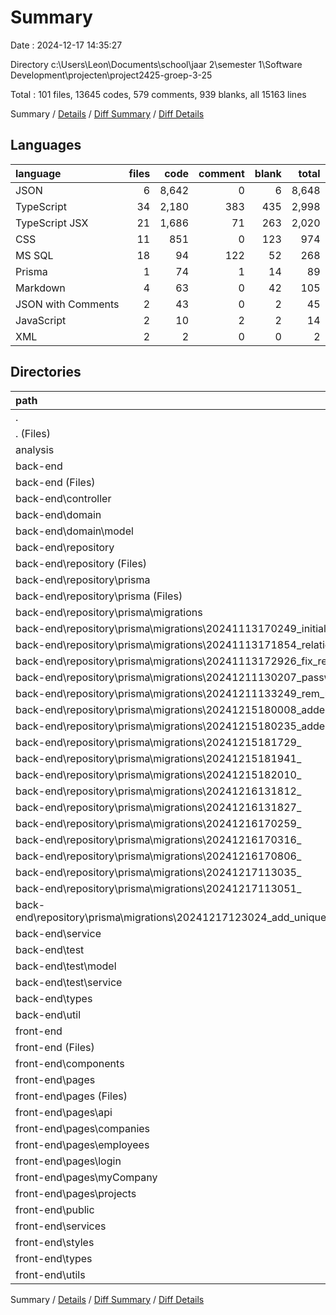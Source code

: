 # Summary

Date : 2024-12-17 14:35:27

Directory c:\\Users\\Leon\\Documents\\school\\jaar 2\\semester 1\\Software Development\\projecten\\project2425-groep-3-25

Total : 101 files,  13645 codes, 579 comments, 939 blanks, all 15163 lines

Summary / [Details](details.md) / [Diff Summary](diff.md) / [Diff Details](diff-details.md)

## Languages
| language | files | code | comment | blank | total |
| :--- | ---: | ---: | ---: | ---: | ---: |
| JSON | 6 | 8,642 | 0 | 6 | 8,648 |
| TypeScript | 34 | 2,180 | 383 | 435 | 2,998 |
| TypeScript JSX | 21 | 1,686 | 71 | 263 | 2,020 |
| CSS | 11 | 851 | 0 | 123 | 974 |
| MS SQL | 18 | 94 | 122 | 52 | 268 |
| Prisma | 1 | 74 | 1 | 14 | 89 |
| Markdown | 4 | 63 | 0 | 42 | 105 |
| JSON with Comments | 2 | 43 | 0 | 2 | 45 |
| JavaScript | 2 | 10 | 2 | 2 | 14 |
| XML | 2 | 2 | 0 | 0 | 2 |

## Directories
| path | files | code | comment | blank | total |
| :--- | ---: | ---: | ---: | ---: | ---: |
| . | 101 | 13,645 | 579 | 939 | 15,163 |
| . (Files) | 2 | 11 | 0 | 5 | 16 |
| analysis | 1 | 6 | 0 | 3 | 9 |
| back-end | 56 | 8,695 | 505 | 517 | 9,717 |
| back-end (Files) | 7 | 6,445 | 1 | 36 | 6,482 |
| back-end\\controller | 4 | 334 | 335 | 81 | 750 |
| back-end\\domain | 5 | 248 | 8 | 51 | 307 |
| back-end\\domain\\model | 5 | 248 | 8 | 51 | 307 |
| back-end\\repository | 24 | 628 | 143 | 131 | 902 |
| back-end\\repository (Files) | 5 | 460 | 20 | 65 | 545 |
| back-end\\repository\\prisma | 19 | 168 | 123 | 66 | 357 |
| back-end\\repository\\prisma (Files) | 1 | 74 | 1 | 14 | 89 |
| back-end\\repository\\prisma\\migrations | 18 | 94 | 122 | 52 | 268 |
| back-end\\repository\\prisma\\migrations\\20241113170249_initial | 1 | 40 | 9 | 14 | 63 |
| back-end\\repository\\prisma\\migrations\\20241113171854_relationships_added | 1 | 18 | 21 | 12 | 51 |
| back-end\\repository\\prisma\\migrations\\20241113172926_fix_relationship_user | 1 | 11 | 4 | 5 | 20 |
| back-end\\repository\\prisma\\migrations\\20241211130207_password | 1 | 6 | 13 | 6 | 25 |
| back-end\\repository\\prisma\\migrations\\20241211133249_rem_role_in_user | 1 | 1 | 7 | 1 | 9 |
| back-end\\repository\\prisma\\migrations\\20241215180008_added_role | 1 | 1 | 7 | 1 | 9 |
| back-end\\repository\\prisma\\migrations\\20241215180235_added_role | 1 | 0 | 1 | 0 | 1 |
| back-end\\repository\\prisma\\migrations\\20241215181729_ | 1 | 3 | 7 | 4 | 14 |
| back-end\\repository\\prisma\\migrations\\20241215181941_ | 1 | 2 | 7 | 1 | 10 |
| back-end\\repository\\prisma\\migrations\\20241215182010_ | 1 | 0 | 1 | 0 | 1 |
| back-end\\repository\\prisma\\migrations\\20241216131812_ | 1 | 4 | 10 | 2 | 16 |
| back-end\\repository\\prisma\\migrations\\20241216131827_ | 1 | 0 | 1 | 0 | 1 |
| back-end\\repository\\prisma\\migrations\\20241216170259_ | 1 | 1 | 7 | 1 | 9 |
| back-end\\repository\\prisma\\migrations\\20241216170316_ | 1 | 0 | 1 | 0 | 1 |
| back-end\\repository\\prisma\\migrations\\20241216170806_ | 1 | 3 | 9 | 1 | 13 |
| back-end\\repository\\prisma\\migrations\\20241217113035_ | 1 | 3 | 9 | 3 | 15 |
| back-end\\repository\\prisma\\migrations\\20241217113051_ | 1 | 0 | 1 | 0 | 1 |
| back-end\\repository\\prisma\\migrations\\20241217123024_add_unique_to_category_name | 1 | 1 | 7 | 1 | 9 |
| back-end\\service | 5 | 311 | 13 | 73 | 397 |
| back-end\\test | 8 | 574 | 0 | 124 | 698 |
| back-end\\test\\model | 5 | 259 | 0 | 43 | 302 |
| back-end\\test\\service | 3 | 315 | 0 | 81 | 396 |
| back-end\\types | 2 | 59 | 0 | 9 | 68 |
| back-end\\util | 1 | 96 | 5 | 12 | 113 |
| front-end | 42 | 4,933 | 74 | 414 | 5,421 |
| front-end (Files) | 5 | 2,358 | 1 | 21 | 2,380 |
| front-end\\components | 9 | 653 | 20 | 88 | 761 |
| front-end\\pages | 9 | 639 | 4 | 83 | 726 |
| front-end\\pages (Files) | 3 | 108 | 1 | 16 | 125 |
| front-end\\pages\\api | 1 | 10 | 1 | 3 | 14 |
| front-end\\pages\\companies | 1 | 113 | 0 | 13 | 126 |
| front-end\\pages\\employees | 1 | 15 | 0 | 6 | 21 |
| front-end\\pages\\login | 1 | 177 | 0 | 20 | 197 |
| front-end\\pages\\myCompany | 1 | 78 | 2 | 13 | 93 |
| front-end\\pages\\projects | 1 | 138 | 0 | 12 | 150 |
| front-end\\public | 2 | 2 | 0 | 0 | 2 |
| front-end\\services | 4 | 404 | 48 | 95 | 547 |
| front-end\\styles | 11 | 851 | 0 | 123 | 974 |
| front-end\\types | 1 | 7 | 0 | 1 | 8 |
| front-end\\utils | 1 | 19 | 1 | 3 | 23 |

Summary / [Details](details.md) / [Diff Summary](diff.md) / [Diff Details](diff-details.md)